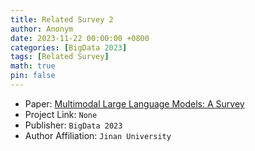 ```yaml
---
title: Related Survey 2
author: Anonym
date: 2023-11-22 00:00:00 +0800
categories: [BigData 2023]
tags: [Related Survey]
math: true
pin: false
---
```


- Paper: [Multimodal Large Language Models: A Survey](https://arxiv.org/abs/2311.13165)
- Project Link: `None`
- Publisher: `BigData 2023`
- Author Affiliation: `Jinan University`
